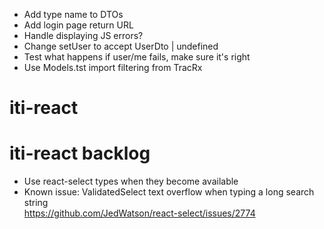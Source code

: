 - Add type name to DTOs
- Add login page return URL
- Handle displaying JS errors?
- Change setUser to accept UserDto | undefined
- Test what happens if user/me fails, make sure it's right
- Use Models.tst import filtering from TracRx

# iti-react

# iti-react backlog

- Use react-select types when they become available
- Known issue: ValidatedSelect text overflow when typing a long search string  
  https://github.com/JedWatson/react-select/issues/2774
